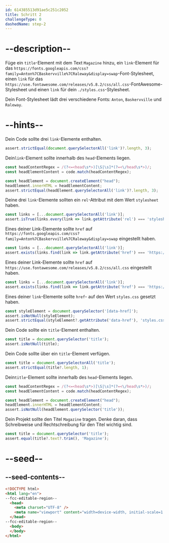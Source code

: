 ```yaml
---
id: 614385513d91ae5c251c2052
title: Schritt 2
challengeType: 0
dashedName: step-2
---
```


# --description--

Füge ein `title`-Element mit dem Text `Magazine` hinzu, ein `link`-Element für das `https://fonts.googleapis.com/css?family=Anton%7CBaskervville%7CRaleway&display=swap`-Font-Stylesheet, einen `link` für das `https://use.fontawesome.com/releases/v5.8.2/css/all.css`-FontAwesome-Stylesheet und einen `link` für dein `./styles.css`-Stylesheet.

Dein Font-Stylesheet lädt drei verschiedene Fonts: `Anton`, `Baskervville` und `Raleway`.

# --hints--

Dein Code sollte drei `link`-Elemente enthalten.

```js
assert.strictEqual(document.querySelectorAll('link')?.length, 3);
```

Dein`link`-Element sollte innerhalb des `head`-Elements liegen.

```js
const headContentRegex = /(?<=<head\s*>)[\S|\s]*(?=<\/head\s*>)/;
const headElementContent = code.match(headContentRegex);

const headElement = document.createElement("head");
headElement.innerHTML = headElementContent;
assert.strictEqual(headElement.querySelectorAll('link')?.length, 3);
```

Deine drei `link`-Elemente sollten ein `rel`-Attribut mit dem Wert `stylesheet` haben.

```js
const links = [...document.querySelectorAll('link')];
assert.isTrue(links.every(link => link.getAttribute('rel') === 'stylesheet'));
```

Eines deiner Link-Elemente sollte `href` auf `https://fonts.googleapis.com/css?family=Anton%7CBaskervville%7CRaleway&display=swap` eingestellt haben.

```js
const links = [...document.querySelectorAll('link')];
assert.exists(links.find(link => link.getAttribute('href') === 'https://fonts.googleapis.com/css?family=Anton%7CBaskervville%7CRaleway&display=swap'));
```

Eines deiner Link-Elemente sollte `href` auf `https://use.fontawesome.com/releases/v5.8.2/css/all.css` eingestellt haben.

```js
const links = [...document.querySelectorAll('link')];
assert.exists(links.find(link => link.getAttribute('href') === 'https://use.fontawesome.com/releases/v5.8.2/css/all.css'));
```

Eines deiner `link`-Elemente sollte `href`- auf den Wert `styles.css` gesetzt haben.

```js
const styleElement = document.querySelector('[data-href]');
assert.isNotNull(styleElement);
assert.strictEqual(styleElement?.getAttribute('data-href'), 'styles.css');
```

Dein Code sollte ein `title`-Element enthalten.

```js
const title = document.querySelector('title');
assert.isNotNull(title);
```

Dein Code sollte über ein `title`-Element verfügen.

```js
const title = document.querySelectorAll('title');
assert.strictEqual(title?.length, 1);
```

Dein`title`-Element sollte innerhalb des `head`-Elements liegen.

```js
const headContentRegex = /(?<=<head\s*>)[\S|\s]*(?=<\/head\s*>)/;
const headElementContent = code.match(headContentRegex);

const headElement = document.createElement("head");
headElement.innerHTML = headElementContent;
assert.isNotNull(headElement.querySelector('title'));
```

Dein Projekt sollte den Titel `Magazine` tragen. Denke daran, dass Schreibweise und Rechtschreibung für den Titel wichtig sind.

```js
const title = document.querySelector('title');
assert.equal(title?.text?.trim(), 'Magazine');
```

# --seed--

## --seed-contents--

```html
<!DOCTYPE html>
<html lang="en">
--fcc-editable-region--
  <head>
    <meta charset="UTF-8" />
    <meta name="viewport" content="width=device-width, initial-scale=1.0" />
  </head>
--fcc-editable-region--
  <body>
  </body>
</html>
```

```css

```

